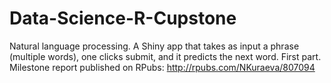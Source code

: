 # Data-Science-R-Cupstone
Natural language processing. A Shiny app that takes as input a phrase (multiple words), one clicks submit, and it predicts the next word.
First part. Milestone report published on RPubs: http://rpubs.com/NKuraeva/807094
